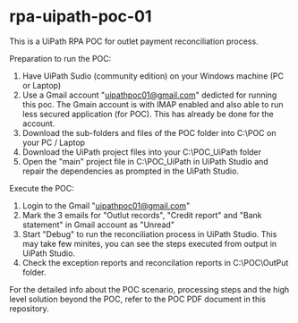 # rpa-uipath-poc-01
This is a UiPath RPA POC for outlet payment reconciliation process.

Preparation to run the POC:

1. Have UiPath Sudio (community edition) on your Windows machine (PC or Laptop)
2. Use a Gmail account "uipathpoc01@gmail.com" dedicted for running this poc. The Gmain account is with IMAP enabled and also able to run less secured application (for POC). This has already be done for the account.
3. Download the sub-folders and files of the POC folder into C:\POC on your PC / Laptop
4. Download the UiPath project files into your C:\POC_UiPath folder
5. Open the "main" project file in C:\POC_UiPath in UiPath Studio and repair the dependencies as prompted in the UiPath Studio.

Execute the POC:

1. Login to the Gmail "uipathpoc01@gmail.com"
2. Mark the 3 emails for "Outlut records", "Credit report" and "Bank statement" in Gmail account as "Unread"
3. Start "Debug" to run the reconciliation process in UiPath Studio. This may take few minites, you can see the steps executed from output in UiPath Studio.
4. Check the exception reports and reconcilation reports in C:\POC\OutPut folder.

For the detailed info about the POC scenario, processing steps and the high level solution beyond the POC, refer to the POC PDF document in this repository.

